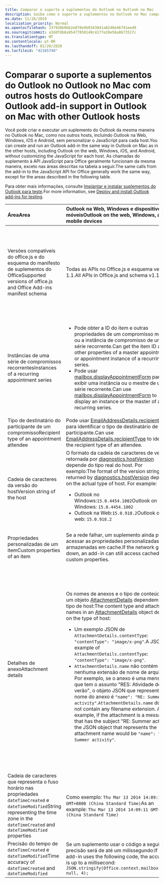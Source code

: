 ```yaml
---
title: Comparar o suporte a suplementos do Outlook no Outlook no Mac
description: Saiba como o suporte a suplementos no Outlook no Mac compara com outros hosts do Outlook.
ms.date: 11/26/2019
localization_priority: Normal
ms.openlocfilehash: 337938b9bb2e8f0e9b9343841a8240e46741eed9
ms.sourcegitcommit: a3ddfdb8a95477850148c4177e20e56a8673517c
ms.translationtype: MT
ms.contentlocale: pt-BR
ms.lasthandoff: 02/20/2020
ms.locfileid: "42165748"
---
```

# <a name="compare-outlook-add-in-support-in-outlook-on-mac-with-other-outlook-hosts"></a><span data-ttu-id="dfa20-103">Comparar o suporte a suplementos do Outlook no Outlook no Mac com outros hosts do Outlook</span><span class="sxs-lookup"><span data-stu-id="dfa20-103">Compare Outlook add-in support in Outlook on Mac with other Outlook hosts</span></span>

<span data-ttu-id="dfa20-104">Você pode criar e executar um suplemento do Outlook da mesma maneira no Outlook no Mac, como nos outros hosts, incluindo Outlook na Web, Windows, iOS e Android, sem personalizar o JavaScript para cada host.</span><span class="sxs-lookup"><span data-stu-id="dfa20-104">You can create and run an Outlook add-in the same way in Outlook on Mac as in the other hosts, including Outlook on the web, Windows, iOS, and Android, without customizing the JavaScript for each host.</span></span> <span data-ttu-id="dfa20-105">As chamadas do suplemento à API JavaScript para Office geralmente funcionam da mesma maneira, exceto nas áreas descritas na tabela a seguir.</span><span class="sxs-lookup"><span data-stu-id="dfa20-105">The same calls from the add-in to the JavaScript API for Office generally work the same way, except for the areas described in the following table.</span></span>

<span data-ttu-id="dfa20-106">Para obter mais informações, consulte [Implantar e instalar suplementos do Outlook para teste](testing-and-tips.md).</span><span class="sxs-lookup"><span data-stu-id="dfa20-106">For more information, see [Deploy and install Outlook add-ins for testing](testing-and-tips.md).</span></span>

| <span data-ttu-id="dfa20-107">Área</span><span class="sxs-lookup"><span data-stu-id="dfa20-107">Area</span></span> | <span data-ttu-id="dfa20-108">Outlook na Web, Windows e dispositivos móveis</span><span class="sxs-lookup"><span data-stu-id="dfa20-108">Outlook on the web, Windows, and mobile devices</span></span> | <span data-ttu-id="dfa20-109">Outlook no Mac</span><span class="sxs-lookup"><span data-stu-id="dfa20-109">Outlook on Mac</span></span> |
|:-----|:-----|:-----|
| <span data-ttu-id="dfa20-110">Versões compatíveis do office.js e do esquema do manifesto de suplementos do Office</span><span class="sxs-lookup"><span data-stu-id="dfa20-110">Supported versions of office.js and Office Add-ins manifest schema</span></span> | <span data-ttu-id="dfa20-111">Todas as APIs no Office.js e esquema versão 1.1.</span><span class="sxs-lookup"><span data-stu-id="dfa20-111">All APIs in Office.js and schema v1.1.</span></span> | <span data-ttu-id="dfa20-112">Todas as APIs no Office.js e esquema versão 1.1.</span><span class="sxs-lookup"><span data-stu-id="dfa20-112">All APIs in Office.js and schema v1.1.</span></span><br><br><span data-ttu-id="dfa20-113">**Observação**: o Outlook no Mac não dá suporte à gravação de uma reunião.</span><span class="sxs-lookup"><span data-stu-id="dfa20-113">**NOTE**: Outlook on Mac does not support saving a meeting.</span></span> <span data-ttu-id="dfa20-114">O método `saveAsync` falha quando chamado a partir de uma reunião no modo de composição.</span><span class="sxs-lookup"><span data-stu-id="dfa20-114">The `saveAsync` method fails when called from a meeting in compose mode.</span></span> <span data-ttu-id="dfa20-115">Consulte [Não é possível salvar uma reunião como um rascunho no Outlook para Mac usando a API do Office JS](https://support.microsoft.com/help/4505745) para obter uma solução alternativa.</span><span class="sxs-lookup"><span data-stu-id="dfa20-115">See [Cannot save a meeting as a draft in Outlook for Mac by using Office JS API](https://support.microsoft.com/help/4505745) for a workaround.</span></span> |
| <span data-ttu-id="dfa20-116">Instâncias de uma série de compromissos recorrentes</span><span class="sxs-lookup"><span data-stu-id="dfa20-116">Instances of a recurring appointment series</span></span> | <ul><li><span data-ttu-id="dfa20-117">Pode obter a ID do item e outras propriedades de um compromisso mestre ou a instância de compromisso de uma série recorrente.</span><span class="sxs-lookup"><span data-stu-id="dfa20-117">Can get the item ID and other properties of a master appointment or appointment instance of a recurring series.</span></span></li><li><span data-ttu-id="dfa20-118">Pode usar [mailbox.displayAppointmentForm](../reference/objectmodel/preview-requirement-set/office.context.mailbox.md#methods) para exibir uma instância ou o mestre de uma série recorrente.</span><span class="sxs-lookup"><span data-stu-id="dfa20-118">Can use [mailbox.displayAppointmentForm](../reference/objectmodel/preview-requirement-set/office.context.mailbox.md#methods) to display an instance or the master of a recurring series.</span></span></li></ul> | <ul><li><span data-ttu-id="dfa20-119">Pode obter a ID do item e outras propriedades do compromisso mestre, mas não de uma instância de uma série recorrente.</span><span class="sxs-lookup"><span data-stu-id="dfa20-119">Can get the item ID and other properties of the master appointment, but not those of an instance of a recurring series.</span></span></li><li><span data-ttu-id="dfa20-p103">Pode exibir o compromisso mestre de uma série recorrente. Sem a ID do item, não pode exibir uma instância de uma série recorrente.</span><span class="sxs-lookup"><span data-stu-id="dfa20-p103">Can display the master appointment of a recurring series. Without the item ID, cannot display an instance of a recurring series.</span></span></li></ul> |
| <span data-ttu-id="dfa20-122">Tipo de destinatário do participante de um compromisso</span><span class="sxs-lookup"><span data-stu-id="dfa20-122">Recipient type of an appointment attendee</span></span> | <span data-ttu-id="dfa20-123">Pode usar [EmailAddressDetails.recipientType](/javascript/api/outlook/office.emailaddressdetails#recipienttype) para identificar o tipo de destinatário de um participante.</span><span class="sxs-lookup"><span data-stu-id="dfa20-123">Can use [EmailAddressDetails.recipientType](/javascript/api/outlook/office.emailaddressdetails#recipienttype) to identify the recipient type of an attendee.</span></span> | <span data-ttu-id="dfa20-124">`EmailAddressDetails.recipientType` retorna `undefined` para participantes do compromisso.</span><span class="sxs-lookup"><span data-stu-id="dfa20-124">`EmailAddressDetails.recipientType` returns `undefined` for appointment attendees.</span></span> |
| <span data-ttu-id="dfa20-125">Cadeia de caracteres da versão do host</span><span class="sxs-lookup"><span data-stu-id="dfa20-125">Version string of the host</span></span> | <span data-ttu-id="dfa20-p104">O formato da cadeia de caracteres de versão retornada por [diagnostics.hostVersion](/javascript/api/outlook/office.diagnostics#hostversion) depende do tipo real do host. Por exemplo:</span><span class="sxs-lookup"><span data-stu-id="dfa20-p104">The format of the version string returned by [diagnostics.hostVersion](/javascript/api/outlook/office.diagnostics#hostversion) depends on the actual type of host. For example:</span></span><ul><li><span data-ttu-id="dfa20-128">Outlook no Windows:`15.0.4454.1002`</span><span class="sxs-lookup"><span data-stu-id="dfa20-128">Outlook on Windows: `15.0.4454.1002`</span></span></li><li><span data-ttu-id="dfa20-129">Outlook na Web:`15.0.918.2`</span><span class="sxs-lookup"><span data-stu-id="dfa20-129">Outlook on the web: `15.0.918.2`</span></span></li></ul> |<span data-ttu-id="dfa20-130">Um exemplo da cadeia de caracteres de versão `Diagnostics.hostVersion` retornada por no Outlook no Mac:`15.0 (140325)`</span><span class="sxs-lookup"><span data-stu-id="dfa20-130">An example of the version string returned by `Diagnostics.hostVersion` on Outlook on Mac: `15.0 (140325)`</span></span> |
| <span data-ttu-id="dfa20-131">Propriedades personalizadas de um item</span><span class="sxs-lookup"><span data-stu-id="dfa20-131">Custom properties of an item</span></span> | <span data-ttu-id="dfa20-132">Se a rede falhar, um suplemento ainda poderá acessar as propriedades personalizadas armazenadas em cache.</span><span class="sxs-lookup"><span data-stu-id="dfa20-132">If the network goes down, an add-in can still access cached custom properties.</span></span> | <span data-ttu-id="dfa20-133">Como o Outlook no Mac não armazena propriedades personalizadas em cache, se a rede for desativada, os suplementos não poderão acessá-los.</span><span class="sxs-lookup"><span data-stu-id="dfa20-133">Because Outlook on Mac does not cache custom properties, if the network goes down, add-ins would not be able to access them.</span></span> |
| <span data-ttu-id="dfa20-134">Detalhes de anexo</span><span class="sxs-lookup"><span data-stu-id="dfa20-134">Attachment details</span></span> | <span data-ttu-id="dfa20-135">Os nomes de anexos e o tipo de conteúdo em um objeto [AttachmentDetails](/javascript/api/outlook/office.attachmentdetails) dependem do tipo de host:</span><span class="sxs-lookup"><span data-stu-id="dfa20-135">The content type and attachment names in an [AttachmentDetails](/javascript/api/outlook/office.attachmentdetails) object depend on the type of host:</span></span><ul><li><span data-ttu-id="dfa20-136">Um exemplo JSON de `AttachmentDetails.contentType`: `"contentType": "image/x-png"`.</span><span class="sxs-lookup"><span data-stu-id="dfa20-136">A JSON example of `AttachmentDetails.contentType`: `"contentType": "image/x-png"`.</span></span> </li><li><span data-ttu-id="dfa20-p105">`AttachmentDetails.name` não contém nenhuma extensão de nome de arquivo. Por exemplo, se o anexo é uma mensagem que tem o assunto "RES: Atividade de verão", o objeto JSON que representa o nome do anexo é `"name": "RE: Summer activity"`.</span><span class="sxs-lookup"><span data-stu-id="dfa20-p105">`AttachmentDetails.name` does not contain any filename extension. As an example, if the attachment is a message that has the subject "RE: Summer activity", the JSON object that represents the attachment name would be `"name": "RE: Summer activity"`.</span></span></li></ul> | <ul><li><span data-ttu-id="dfa20-139">Um exemplo JSON de `AttachmentDetails.contentType`: `"contentType" "image/png"`</span><span class="sxs-lookup"><span data-stu-id="dfa20-139">A JSON example of `AttachmentDetails.contentType`: `"contentType" "image/png"`</span></span></li><li><span data-ttu-id="dfa20-p106">`AttachmentDetails.name` sempre inclui uma extensão de nome de arquivo. Anexos que são itens de email têm uma extensão .eml, e compromissos têm uma extensão .ics. Por exemplo, se um anexo é um email com o assunto "RES: Atividade de verão", o objeto JSON que representa o nome do anexo é `"name": "RE: Summer activity.eml"`.</span><span class="sxs-lookup"><span data-stu-id="dfa20-p106">`AttachmentDetails.name` always includes a filename extension. Attachments that are mail items have a .eml extension, and appointments have a .ics extension. As an example, if an attachment is an email with the subject "RE: Summer activity", the JSON object that represents the attachment name would be `"name": "RE: Summer activity.eml"`.</span></span><p><span data-ttu-id="dfa20-143">**Observação**: se um arquivo for anexado programaticamente (por exemplo, por meio de um suplemento) sem uma extensão, `AttachmentDetails.name` não conterá essa extensão como parte do nome do arquivo.</span><span class="sxs-lookup"><span data-stu-id="dfa20-143">**NOTE**: If a file is programmatically attached (e.g through an add-in) without an extension then the `AttachmentDetails.name`  will not contain the extension as part of filename.</span></span></p></li></ul> |
| <span data-ttu-id="dfa20-144">Cadeia de caracteres que representa o fuso horário nas propriedades `dateTimeCreated` e `dateTimeModified`</span><span class="sxs-lookup"><span data-stu-id="dfa20-144">String representing the time zone in the `dateTimeCreated` and `dateTimeModified` properties</span></span> |<span data-ttu-id="dfa20-145">Como exemplo: `Thu Mar 13 2014 14:09:11 GMT+0800 (China Standard Time)`</span><span class="sxs-lookup"><span data-stu-id="dfa20-145">As an example: `Thu Mar 13 2014 14:09:11 GMT+0800 (China Standard Time)`</span></span> | <span data-ttu-id="dfa20-146">Como exemplo: `Thu Mar 13 2014 14:09:11 GMT+0800 (CST)`</span><span class="sxs-lookup"><span data-stu-id="dfa20-146">As an example: `Thu Mar 13 2014 14:09:11 GMT+0800 (CST)`</span></span> |
| <span data-ttu-id="dfa20-147">Precisão do tempo de `dateTimeCreated` e `dateTimeModified`</span><span class="sxs-lookup"><span data-stu-id="dfa20-147">Time accuracy of `dateTimeCreated` and `dateTimeModified`</span></span> | <span data-ttu-id="dfa20-148">Se um suplemento usar o código a seguir, a precisão será de até um milissegundo:</span><span class="sxs-lookup"><span data-stu-id="dfa20-148">If an add-in uses the following code, the accuracy is up to a millisecond:</span></span><br/>`JSON.stringify(Office.context.mailbox.item, null, 4);`| <span data-ttu-id="dfa20-149">A precisão é de até um segundo.</span><span class="sxs-lookup"><span data-stu-id="dfa20-149">The accuracy is up to only a second.</span></span> |

